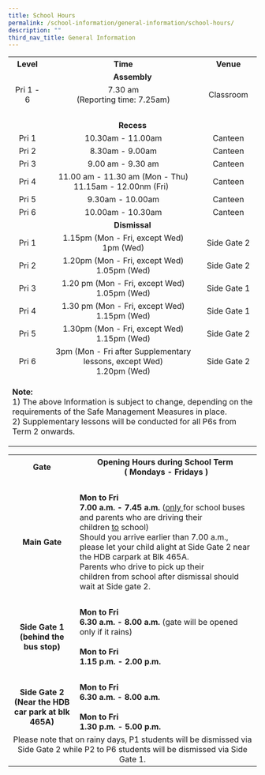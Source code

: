 ```yaml
---
title: School Hours
permalink: /school-information/general-information/school-hours/
description: ""
third_nav_title: General Information
---
```

<table class="iveo_table ives_tab_1 ive_eobj_center">
<tbody>
<tr>
<th style="text-align: center;">Level</th>
<th style="text-align: center;">Time</th>
<th style="text-align: center;">Venue</th>
</tr>
<tr>
<td style="text-align: center;" colspan="3"><strong>Assembly</strong></td>
</tr>
<tr>
<td style="text-align: center;">Pri 1 - 6</td>
<td style="text-align: center;">7.30 am<br />(Reporting time: 7.25am)</td>
<td style="text-align: center;">Classroom</td>
</tr>
<tr>
<td style="text-align: center;" colspan="3">&nbsp; &nbsp; &nbsp;&nbsp; &nbsp;&nbsp;</td>
</tr>
<tr>
<td style="text-align: center;" colspan="3"><strong>Recess</strong></td>
</tr>
<tr>
<td style="text-align: center;">Pri 1</td>
<td style="text-align: center;">10.30am - 11.00am</td>
<td style="text-align: center;">Canteen</td>
</tr>
<tr>
<td style="text-align: center;">Pri 2</td>
<td style="text-align: center;">8.30am - 9.00am</td>
<td style="text-align: center;">Canteen</td>
</tr>
<tr>
<td style="text-align: center;">Pri 3</td>
<td style="text-align: center;">9.00 am - 9.30 am</td>
<td style="text-align: center;">Canteen</td>
</tr>
<tr>
<td style="text-align: center;">Pri 4</td>
<td style="text-align: center;">11.00 am - 11.30 am (Mon - Thu)<br />11.15am - 12.00nm (Fri)&nbsp;&nbsp;</td>
<td style="text-align: center;">Canteen</td>
</tr>
<tr>
<td style="text-align: center;">Pri 5</td>
<td style="text-align: center;">9.30am - 10.00am</td>
<td style="text-align: center;">Canteen</td>
</tr>
<tr>
<td style="text-align: center;">Pri 6</td>
<td style="text-align: center;">10.00am - 10.30am</td>
<td style="text-align: center;">Canteen</td>
</tr>
<tr>
<td style="text-align: center;" colspan="3"><strong>Dismissal</strong></td>
</tr>
<tr>
<td style="text-align: center;">Pri 1</td>
<td style="text-align: center;">1.15pm (Mon - Fri, except Wed)<br />1pm (Wed)</td>
<td style="text-align: center;">Side Gate 2</td>
</tr>
<tr>
<td style="text-align: center;">Pri 2</td>
<td style="text-align: center;">1.20pm (Mon - Fri, except Wed)<br />1.05pm (Wed)</td>
<td style="text-align: center;">Side Gate 2</td>
</tr>
<tr>
<td style="text-align: center;">Pri 3</td>
<td style="text-align: center;">1.20 pm (Mon - Fri, except Wed)<br />1.05pm (Wed)</td>
<td style="text-align: center;">Side Gate 1</td>
</tr>
<tr>
<td style="text-align: center;">Pri 4</td>
<td style="text-align: center;">1.30 pm (Mon - Fri, except Wed)<br />1.15pm (Wed)</td>
<td style="text-align: center;">Side Gate 1</td>
</tr>
<tr>
<td style="text-align: center;">Pri 5</td>
<td style="text-align: center;">
<div>1.30pm (Mon - Fri, except Wed)</div>
<div>1.15pm (Wed)</div>
</td>
<td style="text-align: center;">Side Gate 2</td>
</tr>
<tr>
<td style="text-align: center;">Pri 6</td>
<td style="text-align: center;">
<div>3pm (Mon - Fri after Supplementary lessons, except Wed)</div>
<div>1.20pm (Wed)</div>
</td>
<td style="text-align: center;">Side Gate 2</td>
</tr>
<tr>
<td colspan="3">
<p><strong>Note:<br /></strong>1) The above Information is subject to change, depending on the requirements of the Safe Management Measures in place.<br />2) Supplementary lessons will be conducted&nbsp;for all P6s from Term 2 onwards.&nbsp;</p>
</td>
</tr>
</tbody>
</table>
<table class="iveo_table ives_tab_1 ive_eobj_center">
<tbody>
<tr>
<th style="text-align: center;">Gate</th>
<th style="text-align: center;">
<div>Opening Hours during School Term&nbsp;</div>
<div>( Mondays - Fridays )</div>
</th>
</tr>
<tr>
<td colspan="2">&nbsp;</td>
</tr>
<tr>
<td style="text-align: center;"><strong>Main Gate</strong></td>
<td><strong>Mon to Fri</strong><br /><strong>7.00 a.m. - 7.45 a.m.&nbsp;</strong>(<u>only&nbsp;</u>for school buses and parents who are driving their children&nbsp;<u>to</u>&nbsp;school)<br />Should you arrive earlier than 7.00 a.m., please let your child alight at Side Gate 2 near the HDB carpark at Blk 465A.<br />Parents who drive to pick up their children&nbsp;from&nbsp;school after dismissal should wait at Side gate 2.</td>
</tr>
<tr>
<td colspan="2">&nbsp;</td>
</tr>
<tr>
<td>
<div style="text-align: center;"><strong>Side Gate 1</strong></div>
<div style="text-align: center;"><strong>(behind the bus stop)</strong></div>
</td>
<td><strong>Mon to Fri<br />6.30 a.m. - 8.00 a.m.&nbsp;</strong>(gate will be opened only if it rains)<br /><br /><strong>Mon to Fri</strong><br /><strong>1.15 p.m. - 2.00 p.m.<br /></strong></td>
</tr>
<tr>
<td colspan="2">&nbsp;</td>
</tr>
<tr>
<td>
<div style="text-align: center;"><strong>Side Gate 2</strong></div>
<div style="text-align: center;"><strong>(Near the HDB car park at blk 465A)</strong></div>
</td>
<td><strong>Mon to Fri</strong><br /><strong>6.30 a.m. - 8.00 a.m.</strong><br /><br /><strong>Mon to Fri</strong><br /><strong>1.30 p.m. - 5.00 p.m.</strong></td>
</tr>
<tr>
<td style="text-align: center;" colspan="2">Please note that on rainy days, P1 students will be dismissed via Side Gate 2 while P2 to&nbsp;P6 students will be dismissed via Side Gate 1.</td>
</tr>
</tbody>
</table>